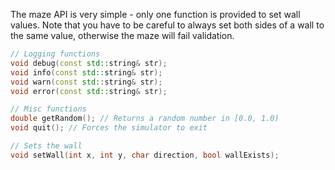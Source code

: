 The maze API is very simple - only one function is provided to set wall values.
Note that you have to be careful to always set both sides of a wall to the same
value, otherwise the maze will fail validation. 

```c++
// Logging functions
void debug(const std::string& str);
void info(const std::string& str);
void warn(const std::string& str);
void error(const std::string& str);

// Misc functions
double getRandom(); // Returns a random number in [0.0, 1.0)
void quit(); // Forces the simulator to exit

// Sets the wall
void setWall(int x, int y, char direction, bool wallExists);
```

